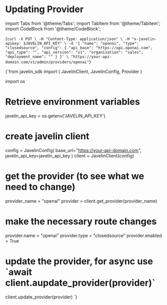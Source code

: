 # Updating Provider
import Tabs from '@theme/Tabs';
import TabItem from '@theme/TabItem';
import CodeBlock from '@theme/CodeBlock';

<Tabs>
<TabItem value="shell" label="Using the API:">

<CodeBlock
  language="python">
  {`
curl -X PUT \
-H "Content-Type: application/json" \
-H "x-javelin-apikey: $JAVELIN_API_KEY" \
-d '{
        "name": "openai",
        "type": "closedsource",
        "config": {
            "api_base": "https://api.openai.com",
            "api_type": "",
            "api_version": "v1",
            "organization": "sales",
            "deployment_name": ""
        }
}' \
"https://your-api-domain.com/v1/admin/providers/openai"
`}
</CodeBlock>

</TabItem>

<TabItem value="py" label="In Python:">

<CodeBlock
  language="python"
  title="Javelin Update Provider Example"
  showLineNumbers>
  {`from javelin_sdk import (
    JavelinClient,
    JavelinConfig,
    Provider
)

import os

# Retrieve environment variables
javelin_api_key = os.getenv('JAVELIN_API_KEY')

# create javelin client
config = JavelinConfig(
    base_url="https://your-api-domain.com",
    javelin_api_key=javelin_api_key
)
client = JavelinClient(config)

# get the provider (to see what we need to change)
provider_name = "openai"
provider = client.get_provider(provider_name)

# make the necessary route changes
provider.name = "openai"
provider.type = "closedsource"
provider.enabled = True

# update the provider, for async use \`await client.aupdate_provider(provider)\`
client.update_provider(provider)
`}
</CodeBlock>

</TabItem>

</Tabs>
